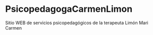 # PsicopedagogaCarmenLimon
Sitio WEB de servicios psicopedagógicos de la terapeuta Limón Mari Carmen
